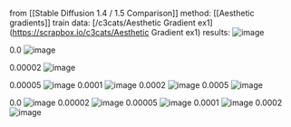 
from [[Stable Diffusion 1.4 / 1.5 Comparison]]
method: [[Aesthetic gradients]]
train data: [/c3cats/Aesthetic Gradient ex1](https://scrapbox.io/c3cats/Aesthetic Gradient ex1)
results:
![image](https://gyazo.com/7a659929a8317d390ef0d7186dff05af/thumb/1000)

0.0
![image](https://gyazo.com/e9f260cacb982f68a3bd02ed17cb7dd8/thumb/1000)

0.00002
![image](https://gyazo.com/7a749c845c28249943743ff754eba396/thumb/1000)

0.00005
![image](https://gyazo.com/6630881de7ddd735c986d7e1adaef5f1/thumb/1000)
0.0001
![image](https://gyazo.com/bd5371e9143ecce064783f66dc747612/thumb/1000)
0.0002
![image](https://gyazo.com/f2bec659bea3044881d3f46b635577b5/thumb/1000)
0.0005
![image](https://gyazo.com/94d4c248b2bab06ab08d51e79d43e937/thumb/1000)



0.0
![image](https://gyazo.com/6847267e82bfaa45962dd50a3a3d01a8/thumb/1000)
0.00002
![image](https://gyazo.com/07cf0b18bde11db7f3605d32abdf8a8f/thumb/1000)
0.00005
![image](https://gyazo.com/79f2df4b6712666238bf8cfe6b4553e8/thumb/1000)
0.0001
![image](https://gyazo.com/583a322a9d37c8d278399a136930a0c3/thumb/1000)
0.0002
![image](https://gyazo.com/c2811992d38d8170049e233c24e26df8/thumb/1000)

